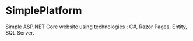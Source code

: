 # SimplePlatform
 Simple ASP.NET Core website using technologies : C#, Razor Pages, Entity, SQL Server.
